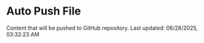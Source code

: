 # Auto Push File

Content that will be pushed to GitHub repository.
Last updated: 06/28/2025, 03:32:23 AM